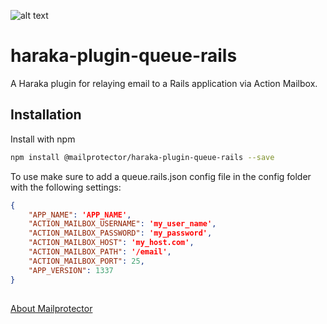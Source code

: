 
![alt text](https://en.gravatar.com/userimage/466950/319008f37c749fae53ef6a7b071afa83.png)

# haraka-plugin-queue-rails
A Haraka plugin for relaying email to a Rails application via Action Mailbox.

## Installation

Install with npm
```bash
npm install @mailprotector/haraka-plugin-queue-rails --save
```

To use make sure to add a queue.rails.json config file in the config folder with the following settings:
```json
{
	"APP_NAME": 'APP_NAME',
    "ACTION_MAILBOX_USERNAME": 'my_user_name',
    "ACTION_MAILBOX_PASSWORD": 'my_password',
    "ACTION_MAILBOX_HOST": 'my_host.com',
    "ACTION_MAILBOX_PATH": '/email',
    "ACTION_MAILBOX_PORT": 25,
    "APP_VERSION": 1337
}
```


##

[About Mailprotector](https://mailprotector.com/about-mailprotector)
